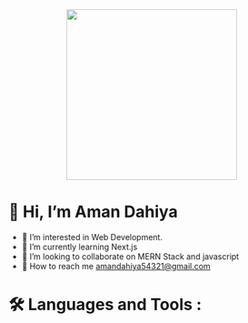 <div id="header" align="center">
  <img src="https://media.giphy.com/media/v1.Y2lkPTc5MGI3NjExeWJ4MXQ1cnZjaDhmbm12amhpZDg1MWZkODF4OHVmZ2JnbXRkdW1sdyZlcD12MV9pbnRlcm5hbF9naWZfYnlfaWQmY3Q9Zw/qgQUggAC3Pfv687qPC/giphy.gif" width="300"/>
</div>

# 👋 Hi, I’m Aman Dahiya

- 👀 I’m interested in Web Development.
- 🌱 I’m currently learning Next.js
- 💞️ I’m looking to collaborate on MERN Stack and javascript
- 🔗 How to reach me amandahiya54321@gmail.com
# 🛠️ Languages and Tools :
